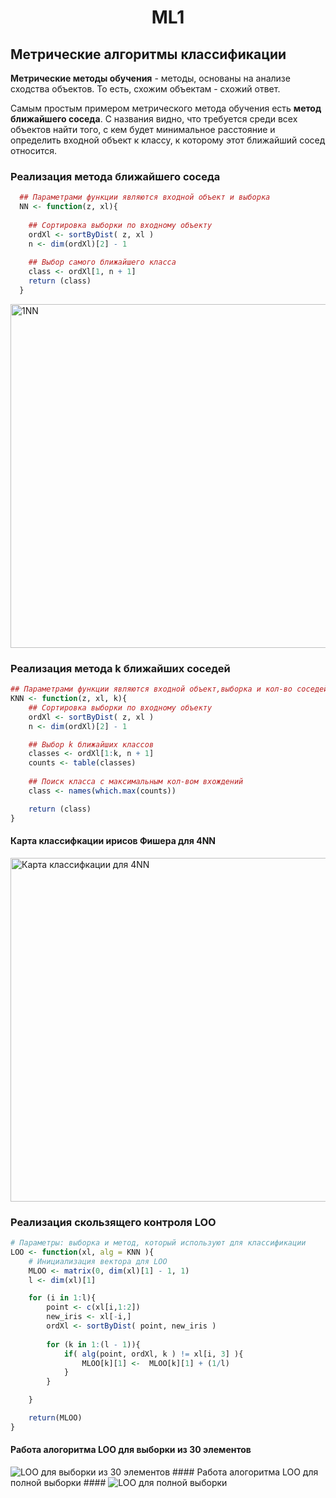 <h1 align = "center"> ML1 </h1>

## Метрические алгоритмы классификации

**Метрические методы обучения** - методы, основаны на анализе сходства объектов. То есть, схожим объектам - схожий ответ. 

Самым простым примером метрического метода обучения есть **метод ближайшего соседа**. С названия видно, что требуется среди всех объектов найти того, с кем будет минимальное расстояние и определить входной объект к классу, к которому этот ближайший сосед относится. 

### Реализация метода ближайшего соседа ###
``` r
  ## Параметрами функции являются входной объект и выборка
  NN <- function(z, xl){ 
    
    ## Сортировка выборки по входному объекту
    ordXl <- sortByDist( z, xl )
    n <- dim(ordXl)[2] - 1
    
    ## Выбор самого ближайшего класса
    class <- ordXl[1, n + 1]
    return (class)
  }
```
<img src="https://user-images.githubusercontent.com/71149650/94142517-154aac00-fe77-11ea-8fdf-1196cb69e5d8.png" alt="1NN" width="550"/>

### Реализация метода k ближайших соседей ###
``` r
## Параметрами функции являются входной объект,выборка и кол-во соседей для проверки
KNN <- function(z, xl, k){
    ## Сортировка выборки по входному объекту
    ordXl <- sortByDist( z, xl )
    n <- dim(ordXl)[2] - 1

    ## Выбор k ближайших классов
    classes <- ordXl[1:k, n + 1]
    counts <- table(classes)
    
    ## Поиск класса с максимальным кол-вом вхождений
    class <- names(which.max(counts))

    return (class)
}
```
#### Карта классифкации ирисов Фишера для 4NN ####
<img src="https://user-images.githubusercontent.com/71149650/94147378-e126b980-fe7d-11ea-9cf1-3db0bccaebf9.png" alt="Карта классифкации для 4NN" width="550"/>

### Реализация скользящего контроля LOO ###
``` r
# Параметры: выборка и метод, который используют для классификации
LOO <- function(xl, alg = KNN ){
    # Инициализация вектора для LOO
    MLOO <- matrix(0, dim(xl)[1] - 1, 1)
    l <- dim(xl)[1]

    for (i in 1:l){
        point <- c(xl[i,1:2])
        new_iris <- xl[-i,]
        ordXl <- sortByDist( point, new_iris )
      
        for (k in 1:(l - 1)){
            if( alg(point, ordXl, k ) != xl[i, 3] ){
                MLOO[k][1] <-  MLOO[k][1] + (1/l)
            }
        }

    }

    return(MLOO)
}
```
#### Работа алогоритма LOO для выборки из 30 элементов ####
<img src="https://user-images.githubusercontent.com/71149650/94152693-893f8100-fe84-11ea-8c11-025997056a6f.png" alt="LOO для выборки из 30 элементов" />
#### Работа алогоритма LOO для полной выборки ####
<img src="https://user-images.githubusercontent.com/71149650/94165424-de828f00-fe92-11ea-873e-390d64df1122.png" alt="LOO для полной выборки" />

